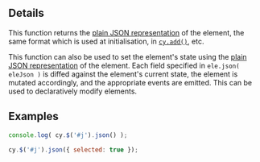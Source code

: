 ## Details

This function returns the [plain JSON representation](#notation/elements-json) of the element, the same format which is used at initialisation, in [`cy.add()`](#core/graph-manipulation/cy.add), etc.

This function can also be used to set the element's state using the [plain JSON representation](#notation/elements-json) of the element.  Each field specified in `ele.json( eleJson )` is diffed against the element's current state, the element is mutated accordingly, and the appropriate events are emitted.  This can be used to declaratively modify elements.

## Examples

```js
console.log( cy.$('#j').json() );
```

```js
cy.$('#j').json({ selected: true });
```
